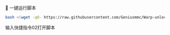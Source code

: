 🚀 一键运行脚本

```bash
bash <(wget -qO- https://raw.githubusercontent.com/Geniusmmc/Warp-unlock/main/warp_manager.sh)
```
输入快捷指令02打开脚本
